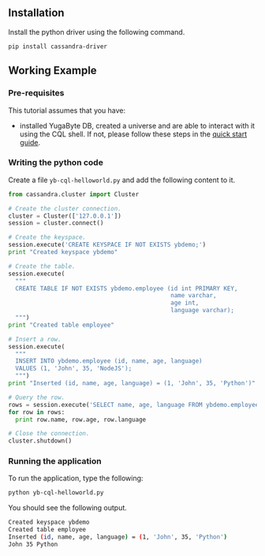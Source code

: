 
## Installation

Install the python driver using the following command.

```
pip install cassandra-driver
```

## Working Example

### Pre-requisites

This tutorial assumes that you have:

- installed YugaByte DB, created a universe and are able to interact with it using the CQL shell. If not, please follow these steps in the [quick start guide](/quick-start/test-cassandra/).


### Writing the python code

Create a file `yb-cql-helloworld.py` and add the following content to it.

```python
from cassandra.cluster import Cluster

# Create the cluster connection.
cluster = Cluster(['127.0.0.1'])
session = cluster.connect()

# Create the keyspace.
session.execute('CREATE KEYSPACE IF NOT EXISTS ybdemo;')
print "Created keyspace ybdemo"

# Create the table.
session.execute(
  """
  CREATE TABLE IF NOT EXISTS ybdemo.employee (id int PRIMARY KEY,
                                              name varchar,
                                              age int,
                                              language varchar);
  """)
print "Created table employee"

# Insert a row.
session.execute(
  """
  INSERT INTO ybdemo.employee (id, name, age, language)
  VALUES (1, 'John', 35, 'NodeJS');
  """)
print "Inserted (id, name, age, language) = (1, 'John', 35, 'Python')"

# Query the row.
rows = session.execute('SELECT name, age, language FROM ybdemo.employee WHERE id = 1;')
for row in rows:
  print row.name, row.age, row.language

# Close the connection.
cluster.shutdown()
```

### Running the application

To run the application, type the following:

```sh
python yb-cql-helloworld.py
```

You should see the following output.

```sh
Created keyspace ybdemo
Created table employee
Inserted (id, name, age, language) = (1, 'John', 35, 'Python')
John 35 Python
```
